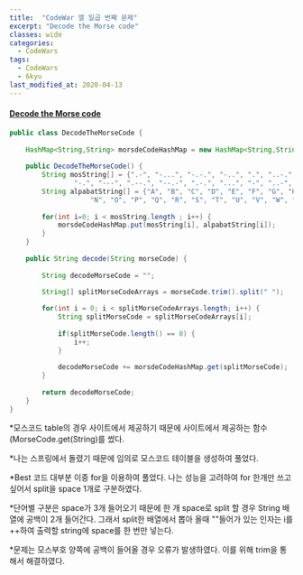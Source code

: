 ```yaml
---
title:  "CodeWar 열 일곱 번째 문제"
excerpt: "Decode the Morse code"
classes: wide
categories:
  - CodeWars
tags:
  - CodeWars
  - 6kyu
last_modified_at: 2020-04-13
---
```


#### [Decode the Morse code](https://www.codewars.com/kata/54b724efac3d5402db00065e)

```java
public class DecodeTheMorseCode {
	
	HashMap<String,String> morsdeCodeHashMap = new HashMap<String,String>();
	
	public DecodeTheMorseCode() {
    	String mosString[] = {".-", "-...", "-.-.", "-..", ".", "..-.", "--.", "....", "..", ".---", "-.-", ".-..", "--",
                "-.", "---", ".--.", "--.-", ".-.", "...", "-", "..-", "...-", ".--", "-..-", "-.--", "--..", ""};
    	String alpabatString[] = {"A", "B", "C", "D", "E", "F", "G", "H", "I", "J", "K", "L", "M",
                    "N", "O", "P", "Q", "R", "S", "T", "U", "V", "W", "X", "Y", "Z", " "};
    	
    	for(int i=0; i < mosString.length ; i++) {
    		morsdeCodeHashMap.put(mosString[i], alpabatString[i]);
    	}
	}
	
    public String decode(String morseCode) {
 
    	String decodeMorseCode = "";
    	
    	String[] splitMorseCodeArrays = morseCode.trim().split(" ");

    	for(int i = 0; i < splitMorseCodeArrays.length; i++) {
    		String splitMorseCode = splitMorseCodeArrays[i];
    		
    		if(splitMorseCode.length() == 0) {
    			i++;
    		}
    		
    		decodeMorseCode += morsdeCodeHashMap.get(splitMorseCode);
    	}
    	
    	return decodeMorseCode;
    }
}
```

*모스코드 table의 경우 사이트에서 제공하기 때문에 사이트에서 제공하는 함수(MorseCode.get(String)를 썼다.

*나는 스프링에서 돌렸기 때문에 임의로 모스코드 테이블을 생성하여 풀었다.

*Best 코드 대부분 이중 for을 이용하여 풀었다. 나는 성능을 고려하여 for 한개만 쓰고 싶어서 split을 space 1개로 구분하였다.

*단어별 구분은 space가 3개 들어오기 때문에 한 개 space로 split 할 경우 String 배열에 공백이 2개 들어간다. 그래서 split한 배열에서 뽑아 올때 ""들어가 있는 인자는 i를 ++하여 출력할 string에 space를 한 번만 넣는다.

*문제는 모스부호 양쪽에 공백이 들어올 경우 오류가 발생하였다. 이를 위해 trim을 통해서 해결하였다.